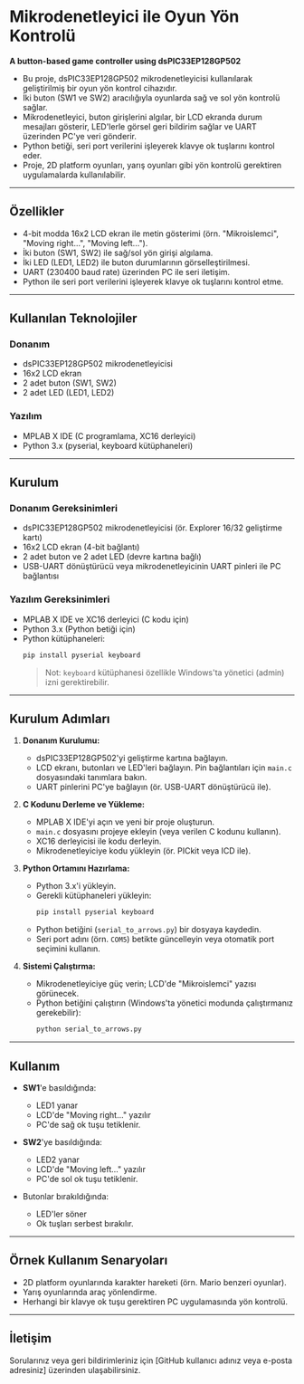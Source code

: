 
# Mikrodenetleyici ile Oyun Yön Kontrolü  
**A button-based game controller using dsPIC33EP128GP502**

- Bu proje, dsPIC33EP128GP502 mikrodenetleyicisi kullanılarak geliştirilmiş bir oyun yön kontrol cihazıdır.  
- İki buton (SW1 ve SW2) aracılığıyla oyunlarda sağ ve sol yön kontrolü sağlar.  
- Mikrodenetleyici, buton girişlerini algılar, bir LCD ekranda durum mesajları gösterir, LED'lerle görsel geri bildirim sağlar ve UART üzerinden PC'ye veri gönderir.  
- Python betiği, seri port verilerini işleyerek klavye ok tuşlarını kontrol eder.  
- Proje, 2D platform oyunları, yarış oyunları gibi yön kontrolü gerektiren uygulamalarda kullanılabilir.

---

## Özellikler

- 4-bit modda 16x2 LCD ekran ile metin gösterimi (örn. "Mikroislemci", "Moving right...", "Moving left...").
- İki buton (SW1, SW2) ile sağ/sol yön girişi algılama.
- İki LED (LED1, LED2) ile buton durumlarının görselleştirilmesi.
- UART (230400 baud rate) üzerinden PC ile seri iletişim.
- Python ile seri port verilerini işleyerek klavye ok tuşlarını kontrol etme.

---

## Kullanılan Teknolojiler

### Donanım
- dsPIC33EP128GP502 mikrodenetleyicisi  
- 16x2 LCD ekran 
- 2 adet buton (SW1, SW2)  
- 2 adet LED (LED1, LED2)  

### Yazılım
- MPLAB X IDE (C programlama, XC16 derleyici)  
- Python 3.x (pyserial, keyboard kütüphaneleri)  

---

## Kurulum

### Donanım Gereksinimleri

- dsPIC33EP128GP502 mikrodenetleyicisi (ör. Explorer 16/32 geliştirme kartı)  
- 16x2 LCD ekran (4-bit bağlantı)  
- 2 adet buton ve 2 adet LED (devre kartına bağlı)  
- USB-UART dönüştürücü veya mikrodenetleyicinin UART pinleri ile PC bağlantısı  

### Yazılım Gereksinimleri

- MPLAB X IDE ve XC16 derleyici (C kodu için)  
- Python 3.x (Python betiği için)  
- Python kütüphaneleri:  
  ```bash
  pip install pyserial keyboard
  ```  
  > Not: `keyboard` kütüphanesi özellikle Windows'ta yönetici (admin) izni gerektirebilir.

---

## Kurulum Adımları

1. **Donanım Kurulumu:**  
   - dsPIC33EP128GP502'yi geliştirme kartına bağlayın.  
   - LCD ekranı, butonları ve LED'leri bağlayın. Pin bağlantıları için `main.c` dosyasındaki tanımlara bakın.  
   - UART pinlerini PC'ye bağlayın (ör. USB-UART dönüştürücü ile).

2. **C Kodunu Derleme ve Yükleme:**  
   - MPLAB X IDE'yi açın ve yeni bir proje oluşturun.  
   - `main.c` dosyasını projeye ekleyin (veya verilen C kodunu kullanın).  
   - XC16 derleyicisi ile kodu derleyin.  
   - Mikrodenetleyiciye kodu yükleyin (ör. PICkit veya ICD ile).

3. **Python Ortamını Hazırlama:**  
   - Python 3.x'i yükleyin.  
   - Gerekli kütüphaneleri yükleyin:  
     ```bash
     pip install pyserial keyboard
     ```  
   - Python betiğini (`serial_to_arrows.py`) bir dosyaya kaydedin.  
   - Seri port adını (örn. `COM5`) betikte güncelleyin veya otomatik port seçimini kullanın.

4. **Sistemi Çalıştırma:**  
   - Mikrodenetleyiciye güç verin; LCD'de "Mikroislemci" yazısı görünecek.  
   - Python betiğini çalıştırın (Windows'ta yönetici modunda çalıştırmanız gerekebilir):  
     ```bash
     python serial_to_arrows.py
     ```

---

## Kullanım

- **SW1**'e basıldığında:  
  - LED1 yanar  
  - LCD'de "Moving right..." yazılır  
  - PC'de sağ ok tuşu tetiklenir.

- **SW2**'ye basıldığında:  
  - LED2 yanar  
  - LCD'de "Moving left..." yazılır  
  - PC'de sol ok tuşu tetiklenir.

- Butonlar bırakıldığında:  
  - LED'ler söner  
  - Ok tuşları serbest bırakılır.

---

## Örnek Kullanım Senaryoları

- 2D platform oyunlarında karakter hareketi (örn. Mario benzeri oyunlar).  
- Yarış oyunlarında araç yönlendirme.  
- Herhangi bir klavye ok tuşu gerektiren PC uygulamasında yön kontrolü.

---

## İletişim

Sorularınız veya geri bildirimleriniz için [GitHub kullanıcı adınız veya e-posta adresiniz] üzerinden ulaşabilirsiniz.
